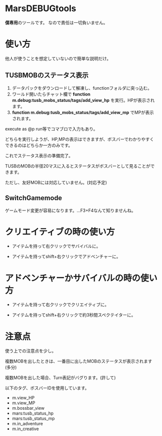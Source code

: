 # MarsDEBUGtools
 
**僕専用**のツールです。
なので責任は一切負いません。


# 使い方

他人が使うことを想定していないので簡単な説明だけ。

## TUSBMOBのステータス表示

1. データパックをダウンロードして解凍し、functionフォルダに突っ込む。
2. ワールド開いたらチャット欄で **function m.debug:tusb_mobs_status/tags/add_view_hp** を実行。HPが表示されます。
3. **function m.debug:tusb_mobs_status/tags/add_view_mp** でMPが表示されます。

execute as @p run等でコマブロで入力もあり。

どちらを実行しようが、HP,MPの表示はできますが、ボスバーでわかりやすくできるのはどちらか一方のみです。

これでステータス表示の準備完了。

TUSBのMOBの半径20マスに入るとステータスがボスバーとして見ることができます。

ただし、友好MOBには対応していません。(対応予定)

## SwitchGamemode

ゲームモード変更が容易になります。...F3+F4なんて知りませんね。

# クリエイティブの時の使い方

* アイテムを持って右クリックでサバイバルに。

* アイテムを持ってshift+右クリックでアドベンチャーに。

# アドベンチャーかサバイバルの時の使い方

* アイテムを持って右クリックでクリエイティブに。

* アイテムを持ってshift+右クリックで約3秒間スペクテイターに。

# 注意点

使う上での注意点を少し。

複数MOBを出したときは、一番目に出したMOBのステータスが表示されます(多分)

複数MOBを出した場合、Turn表記がバグります。(許して)

以下のタグ、ボスバーIDを使用しています。


* m.view_HP
* m.view_MP
* m.bossbar_view
* mars:tusb_status_hp
* mars:tusb_status_mp
* m.in_adventure
* m.in_creative

